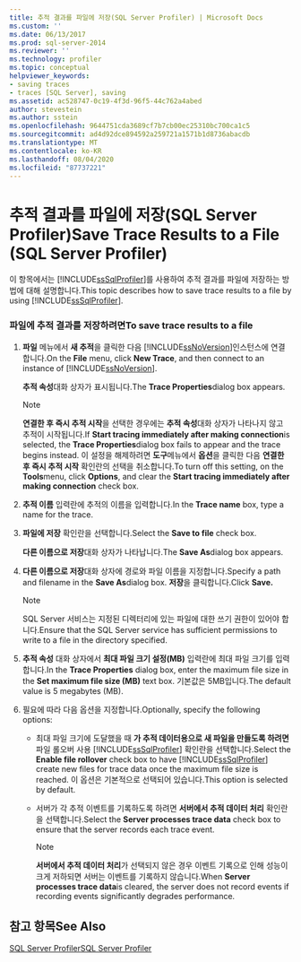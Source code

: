 ```yaml
---
title: 추적 결과를 파일에 저장(SQL Server Profiler) | Microsoft Docs
ms.custom: ''
ms.date: 06/13/2017
ms.prod: sql-server-2014
ms.reviewer: ''
ms.technology: profiler
ms.topic: conceptual
helpviewer_keywords:
- saving traces
- traces [SQL Server], saving
ms.assetid: ac528747-0c19-4f3d-96f5-44c762a4abed
author: stevestein
ms.author: sstein
ms.openlocfilehash: 9644751cda3689cf7b7cb00ec25310bc700ca1c5
ms.sourcegitcommit: ad4d92dce894592a259721a1571b1d8736abacdb
ms.translationtype: MT
ms.contentlocale: ko-KR
ms.lasthandoff: 08/04/2020
ms.locfileid: "87737221"
---
```

# <a name="save-trace-results-to-a-file-sql-server-profiler"></a><span data-ttu-id="44da9-102">추적 결과를 파일에 저장(SQL Server Profiler)</span><span class="sxs-lookup"><span data-stu-id="44da9-102">Save Trace Results to a File (SQL Server Profiler)</span></span>
  <span data-ttu-id="44da9-103">이 항목에서는 [!INCLUDE[ssSqlProfiler](../../includes/sssqlprofiler-md.md)]를 사용하여 추적 결과를 파일에 저장하는 방법에 대해 설명합니다.</span><span class="sxs-lookup"><span data-stu-id="44da9-103">This topic describes how to save trace results to a file by using [!INCLUDE[ssSqlProfiler](../../includes/sssqlprofiler-md.md)].</span></span>  
  
### <a name="to-save-trace-results-to-a-file"></a><span data-ttu-id="44da9-104">파일에 추적 결과를 저장하려면</span><span class="sxs-lookup"><span data-stu-id="44da9-104">To save trace results to a file</span></span>  
  
1.  <span data-ttu-id="44da9-105">**파일** 메뉴에서 **새 추적**을 클릭한 다음 [!INCLUDE[ssNoVersion](../../includes/ssnoversion-md.md)]인스턴스에 연결합니다.</span><span class="sxs-lookup"><span data-stu-id="44da9-105">On the **File** menu, click **New Trace**, and then connect to an instance of [!INCLUDE[ssNoVersion](../../includes/ssnoversion-md.md)].</span></span>  
  
     <span data-ttu-id="44da9-106">**추적 속성**대화 상자가 표시됩니다.</span><span class="sxs-lookup"><span data-stu-id="44da9-106">The **Trace Properties**dialog box appears.</span></span>  
  
    > [!NOTE]  
    >  <span data-ttu-id="44da9-107">**연결한 후 즉시 추적 시작**을 선택한 경우에는 **추적 속성**대화 상자가 나타나지 않고 추적이 시작됩니다.</span><span class="sxs-lookup"><span data-stu-id="44da9-107">If **Start tracing immediately after making connection**is selected, the **Trace Properties**dialog box fails to appear and the trace begins instead.</span></span> <span data-ttu-id="44da9-108">이 설정을 해제하려면 **도구**메뉴에서 **옵션**을 클릭한 다음 **연결한 후 즉시 추적 시작** 확인란의 선택을 취소합니다.</span><span class="sxs-lookup"><span data-stu-id="44da9-108">To turn off this setting, on the **Tools**menu, click **Options**, and clear the **Start tracing immediately after making connection** check box.</span></span>  
  
2.  <span data-ttu-id="44da9-109">**추적 이름** 입력란에 추적의 이름을 입력합니다.</span><span class="sxs-lookup"><span data-stu-id="44da9-109">In the **Trace name** box, type a name for the trace.</span></span>  
  
3.  <span data-ttu-id="44da9-110">**파일에 저장** 확인란을 선택합니다.</span><span class="sxs-lookup"><span data-stu-id="44da9-110">Select the **Save to file** check box.</span></span>  
  
     <span data-ttu-id="44da9-111">**다른 이름으로 저장**대화 상자가 나타납니다.</span><span class="sxs-lookup"><span data-stu-id="44da9-111">The **Save As**dialog box appears.</span></span>  
  
4.  <span data-ttu-id="44da9-112">**다른 이름으로 저장**대화 상자에 경로와 파일 이름을 지정합니다.</span><span class="sxs-lookup"><span data-stu-id="44da9-112">Specify a path and filename in the **Save As**dialog box.</span></span> <span data-ttu-id="44da9-113">**저장**을 클릭합니다.</span><span class="sxs-lookup"><span data-stu-id="44da9-113">Click **Save.**</span></span>  
  
    > [!NOTE]  
    >  <span data-ttu-id="44da9-114">SQL Server 서비스는 지정된 디렉터리에 있는 파일에 대한 쓰기 권한이 있어야 합니다.</span><span class="sxs-lookup"><span data-stu-id="44da9-114">Ensure that the SQL Server service has sufficient permissions to write to a file in the directory specified.</span></span>  
  
5.  <span data-ttu-id="44da9-115">**추적 속성** 대화 상자에서 **최대 파일 크기 설정(MB)** 입력란에 최대 파일 크기를 입력합니다.</span><span class="sxs-lookup"><span data-stu-id="44da9-115">In the **Trace Properties** dialog box, enter the maximum file size in the **Set maximum file size (MB)** text box.</span></span> <span data-ttu-id="44da9-116">기본값은 5MB입니다.</span><span class="sxs-lookup"><span data-stu-id="44da9-116">The default value is 5 megabytes (MB).</span></span>  
  
6.  <span data-ttu-id="44da9-117">필요에 따라 다음 옵션을 지정합니다.</span><span class="sxs-lookup"><span data-stu-id="44da9-117">Optionally, specify the following options:</span></span>  
  
    -   <span data-ttu-id="44da9-118">최대 파일 크기에 도달했을 때 **가 추적 데이터용으로 새 파일을 만들도록 하려면** 파일 롤오버 사용 [!INCLUDE[ssSqlProfiler](../../includes/sssqlprofiler-md.md)] 확인란을 선택합니다.</span><span class="sxs-lookup"><span data-stu-id="44da9-118">Select the **Enable file rollover** check box to have [!INCLUDE[ssSqlProfiler](../../includes/sssqlprofiler-md.md)] create new files for trace data once the maximum file size is reached.</span></span> <span data-ttu-id="44da9-119">이 옵션은 기본적으로 선택되어 있습니다.</span><span class="sxs-lookup"><span data-stu-id="44da9-119">This option is selected by default.</span></span>  
  
    -   <span data-ttu-id="44da9-120">서버가 각 추적 이벤트를 기록하도록 하려면 **서버에서 추적 데이터 처리** 확인란을 선택합니다.</span><span class="sxs-lookup"><span data-stu-id="44da9-120">Select the **Server processes trace data** check box to ensure that the server records each trace event.</span></span>  
  
        > [!NOTE]  
        >  <span data-ttu-id="44da9-121">**서버에서 추적 데이터 처리**가 선택되지 않은 경우 이벤트 기록으로 인해 성능이 크게 저하되면 서버는 이벤트를 기록하지 않습니다.</span><span class="sxs-lookup"><span data-stu-id="44da9-121">When **Server processes trace data**is cleared, the server does not record events if recording events significantly degrades performance.</span></span>  
  
## <a name="see-also"></a><span data-ttu-id="44da9-122">참고 항목</span><span class="sxs-lookup"><span data-stu-id="44da9-122">See Also</span></span>  
 [<span data-ttu-id="44da9-123">SQL Server Profiler</span><span class="sxs-lookup"><span data-stu-id="44da9-123">SQL Server Profiler</span></span>](sql-server-profiler.md)  
  
  
